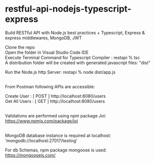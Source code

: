 # restful-api-nodejs-typescript-express
Build RESTful API with Node.js best practices + Typescript, Express &amp; express middlewares, MongoDB, JWT

Clone the repo <br/>
Open the folder in Visual Studio Code IDE <br/>
Execute Terminal Command for Typescript Compiler :  restapi % tsc <br/> 
A distribution folder will be created with generated javascript files: "dist" <br/>

Run the Node.js http Server:   restapi % node dist/app.js <br/><br/>

From Postman following APIs are accessible:<br/>

Create User :    [ POST ] http://localhost:8080/users <br/>
Get All Users :    [ GET ] http://localhost:8080/users <br/><br/>


Validations are performed using npm package Joi:<br/>
https://www.npmjs.com/package/joi <br/><br/>

MongoDB database instance is required at localhost: <br/>
'mongodb://localhost:27017/testing' <br/>

For db Schemas, npm package mongoose is used: <br/>
https://mongoosejs.com/

